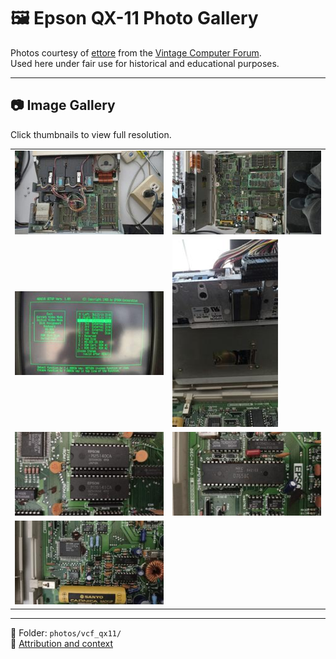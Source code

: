 # 🖼️ Epson QX-11 Photo Gallery

Photos courtesy of [ettore](https://forum.vcfed.org/index.php?members/ettore.63209/) from the [Vintage Computer Forum](https://forum.vcfed.org/index.php?threads/epson-qx-owners-please-join.1209041/post-1382394).  
Used here under fair use for historical and educational purposes.

---

## 📷 Image Gallery

Click thumbnails to view full resolution.

<table>
  <tr>
    <td><a href="/photos/qx11_motherboard_top_1.jpeg"><img src="thumb_qx11_motherboard_top_1.jpeg" alt="Motherboard Top 1"></a></td>
    <td><a href="qx11_motherboard_top_2.jpeg"><img src="thumb_qx11_motherboard_top_2.jpeg" alt="Motherboard Top 2"></a></td>
  </tr>
  <tr>
    <td><a href="qx11_setup_screen.jpeg"><img src="thumb_qx11_setup_screen.jpeg" alt="Setup Screen"></a></td>
    <td><a href="qx11_motherboard_diskDrive_EPSON_SMD-100.jpeg"><img src="thumb_qx11_motherboard_diskDrive_EPSON_SMD-100.jpeg" alt="Disk Drive SMD-100"></a></td>
  </tr>
  <tr>
    <td><a href="qx11_motherboard_ROM.jpeg"><img src="thumb_qx11_motherboard_ROM.jpeg" alt="ROM Chips"></a></td>
    <td><a href="qx11_motherboard_ucD765AC_Disco_controller.jpeg"><img src="thumb_qx11_motherboard_ucD765AC_Disco_controller.jpeg" alt="Disk Controller D765AC"></a></td>
  </tr>
  <tr>
    <td><a href="qx11_GAFDDC.jpeg"><img src="thumb_qx11_GAFDDC.jpeg" alt="GAFDDC Gate Array"></a></td>
    <td></td>
  </tr>
</table>

---

📂 Folder: `photos/vcf_qx11/`  
📝 [Attribution and context](README.md)
